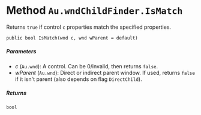 # Method `Au.wndChildFinder.IsMatch`

Returns `true` if control `c` properties match the specified properties.

```
public bool IsMatch(wnd c, wnd wParent = default)
```

##### Parameters

- *c*  (`Au.wnd`):
    A control. Can be 0/invalid, then returns `false`.
- *wParent*  (`Au.wnd`):
    Direct or indirect parent window. If used, returns `false` if it isn't parent (also depends on flag `DirectChild`).

##### Returns

`bool`